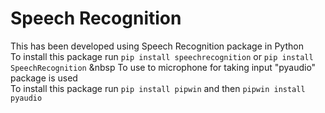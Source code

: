 # Speech Recognition
This has been developed using Speech Recognition package in Python<br/>
To install this package run `pip install speechrecognition` or `pip install SpeechRecognition`
&nbsp
To use to microphone for taking input "pyaudio" package is used<br/>
To install this package run `pip install pipwin` and then `pipwin install pyaudio`
